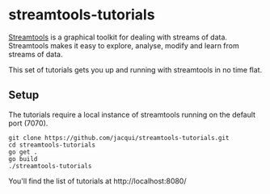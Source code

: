 # streamtools-tutorials

[Streamtools](https://github.com/nytlabs/streamtools) is a graphical toolkit for dealing with streams of data. Streamtools makes it easy to explore, analyse, modify and learn from streams of data. 

This set of tutorials gets you up and running with streamtools in no time flat. 

## Setup

The tutorials require a local instance of streamtools running on the default port (7070).

```code
git clone https://github.com/jacqui/streamtools-tutorials.git
cd streamtools-tutorials
go get .
go build
./streamtools-tutorials
```

You'll find the list of tutorials at http://localhost:8080/
